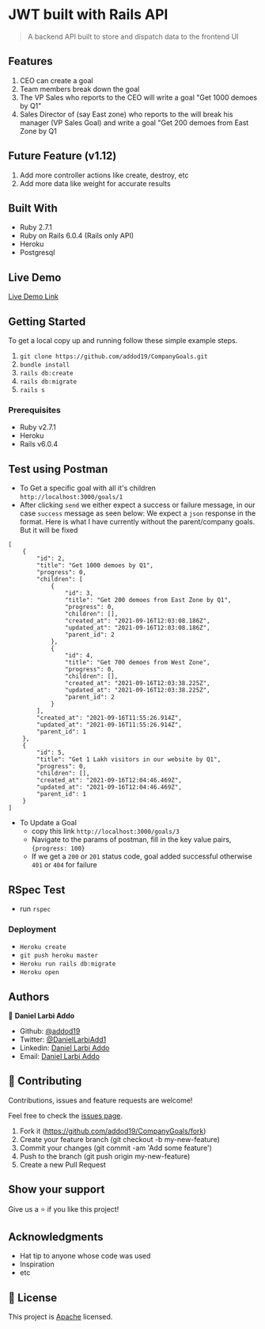 # JWT built with Rails API

> A backend API built to store and dispatch data to the frontend UI

## Features

1. CEO can create a goal 
2. Team members break down the goal
3. The VP Sales who reports to the CEO will write a goal "Get 1000 demoes by Q1"
4. Sales Director of (say East zone) who reports to the will break his manager (VP Sales Goal) and write a goal "Get 200 demoes from East Zone by Q1


## Future Feature (v1.12)

1. Add more controller actions like create, destroy, etc
2. Add more data like weight for accurate results



## Built With

- Ruby 2.7.1
- Ruby on Rails 6.0.4 (Rails only API)
- Heroku
- Postgresql

## Live Demo

[Live Demo Link]()

## Getting Started

To get a local copy up and running follow these simple example steps.

1. `git clone https://github.com/addod19/CompanyGoals.git`
2. `bundle install`
3. `rails db:create`
4. `rails db:migrate`
5. `rails s`

### Prerequisites

- Ruby v2.7.1
- Heroku
- Rails v6.0.4

## Test using Postman

- To Get a specific goal with all it's children `http://localhost:3000/goals/1`
- After clicking `send` we either expect a success or failure message, in our case `success` message as seen below: We expect a `json` response in the format. Here is what I have currently without the parent/company goals. But it will be fixed
```
[
    {
        "id": 2,
        "title": "Get 1000 demoes by Q1",
        "progress": 0,
        "children": [
            {
                "id": 3,
                "title": "Get 200 demoes from East Zone by Q1",
                "progress": 0,
                "children": [],
                "created_at": "2021-09-16T12:03:08.186Z",
                "updated_at": "2021-09-16T12:03:08.186Z",
                "parent_id": 2
            },
            {
                "id": 4,
                "title": "Get 700 demoes from West Zone",
                "progress": 0,
                "children": [],
                "created_at": "2021-09-16T12:03:38.225Z",
                "updated_at": "2021-09-16T12:03:38.225Z",
                "parent_id": 2
            }
        ],
        "created_at": "2021-09-16T11:55:26.914Z",
        "updated_at": "2021-09-16T11:55:26.914Z",
        "parent_id": 1
    },
    {
        "id": 5,
        "title": "Get 1 Lakh visitors in our website by Q1",
        "progress": 0,
        "children": [],
        "created_at": "2021-09-16T12:04:46.469Z",
        "updated_at": "2021-09-16T12:04:46.469Z",
        "parent_id": 1
    }
]
```
- To Update a Goal
  - copy this link `http://localhost:3000/goals/3`
  - Navigate to the params of postman, fill in the key value pairs, `{progress: 100}`
  - If we get a `200` or `201` status code, goal added successful otherwise `401` or `404` for failure

## RSpec Test

- run `rspec`

### Deployment

- `Heroku create`
- `git push heroku master`
- `Heroku run rails db:migrate`
- `Heroku open`

## Authors

👤 **Daniel Larbi Addo**

- Github: [@addod19](https://github.com/addod19)
- Twitter: [@DanielLarbiAdd1](https://twitter.com/DanielLarbiAdd1)
- Linkedin: [Daniel Larbi Addo](https://linkedin.com/in/daniel-larbi-addo/)
- Email: [Daniel Larbi Addo](addodaniellarbi@gmail.com)

## 🤝 Contributing

Contributions, issues and feature requests are welcome!

Feel free to check the [issues page](https://github.com/addod19/CompanyGoals/issues).

1. Fork it (https://github.com/addod19/CompanyGoals/fork)
2. Create your feature branch (git checkout -b my-new-feature)
3. Commit your changes (git commit -am 'Add some feature')
4. Push to the branch (git push origin my-new-feature)
5. Create a new Pull Request

## Show your support

Give us a ⭐️ if you like this project!

## Acknowledgments

- Hat tip to anyone whose code was used
- Inspiration
- etc

## 📝 License

This project is [Apache](lic.url) licensed.

